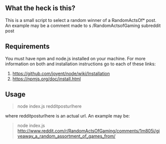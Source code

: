 ## What the heck is this?

This is a small script to select a random winner of a RandomActsOf* post. An example may be a comment made to s /RandomActsofGaming subreddit post

## Requirements

You must have npm and node.js installed on your machine. For more information on both and installation instructions go to each of these links:

1. https://github.com/joyent/node/wiki/Installation
2. https://npmjs.org/doc/install.html

## Usage

> node index.js redditposturlhere

where redditposturlhere is an actual url. An example may be:

> node index.js http://www.reddit.com/r/RandomActsOfGaming/comments/1m805i/giveaway_a_random_assortment_of_games_from/
